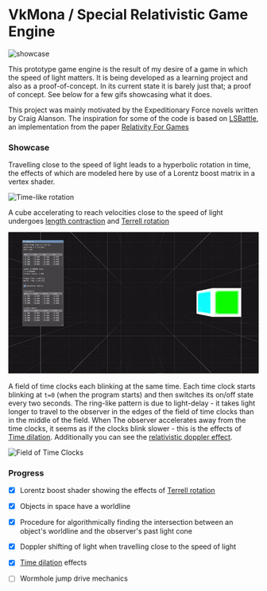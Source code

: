 # VkMona / Special Relativistic Game Engine
![showcase](MonaEngine/misc/cube_tiny.gif)

This prototype game engine is the result of my desire of a game in which the speed of light matters. It is being developed as a learning project and also as a proof-of-concept. In its current state it is barely just that; a proof of concept. See below for a few gifs showcasing what it does. 

This project was mainly motivated by the Expeditionary Force novels written by Craig Alanson. The inspiration for some of the code is based on [LSBattle](https://github.com/sogebu/LSBattle), an implementation from the paper [Relativity For Games](https://arxiv.org/abs/1703.07063)

### Showcase
Travelling close to the speed of light leads to a hyperbolic rotation in time, the effects of which are modeled here by use of a Lorentz boost matrix in a vertex shader.

![Time-like rotation](MonaEngine/misc/rotate.gif)

A cube accelerating to reach velocities close to the speed of light undergoes [length contraction](https://en.wikipedia.org/wiki/Length_contraction) and [Terrell rotation](https://en.wikipedia.org/wiki/Terrell_rotation)

![Length Contraction](MonaEngine/misc/cube.gif)

A field of time clocks each blinking at the same time. Each time clock starts blinking at `t=0` (when the program starts) and then switches its on/off state every two seconds. The ring-like pattern is due to light-delay - it takes light longer to travel to the observer in the edges of the field of time clocks than in the middle of the field. When The observer accelerates away from the time clocks, it seems as if the clocks blink slower - this is the effects of [Time dilation](https://en.wikipedia.org/wiki/Time_dilation). Additionally you can see the [relativistic doppler effect](https://en.wikipedia.org/wiki/Relativistic_Doppler_effect).

![Field of Time Clocks](MonaEngine/misc/timeclocks.gif)

### Progress

- [x] Lorentz boost shader showing the effects of [Terrell rotation](https://en.wikipedia.org/wiki/Terrell_rotation)
- [x] Objects in space have a worldline
- [x] Procedure for algorithmically finding the intersection between an object's worldline and the observer's past light cone
- [x] Doppler shifting of light when travelling close to the speed of light
- [x] [Time dilation](https://en.wikipedia.org/wiki/Time_dilation) effects
- [ ] Wormhole jump drive mechanics 


